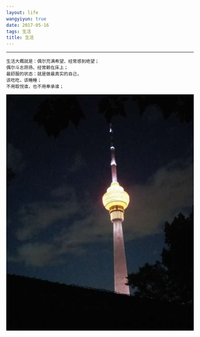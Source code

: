```yaml
---
layout: life
wangyiyun: true
date: 2017-05-16
tags: 生活
title: 生活
---
```


*************

```
生活大概就是：偶尔充满希望、经常感到绝望；
偶尔斗志昂扬、经常赖在床上；
最舒服的状态：就是做最真实的自己，
该吃吃，该睡睡；
不用取悦谁，也不用奉承谁；
```

![](/life/2017/2017res/5/517.jpg)
